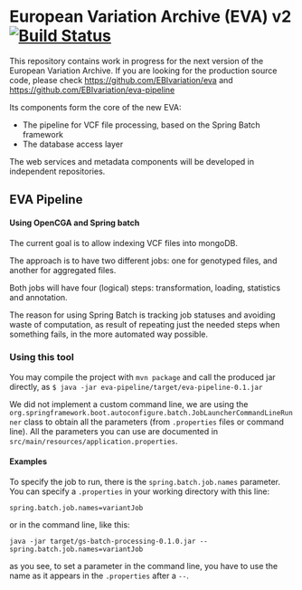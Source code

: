 # European Variation Archive (EVA) v2 [![Build Status](https://travis-ci.org/EBIvariation/eva-v2.svg)](https://travis-ci.org/EBIvariation/eva-v2)

This repository contains work in progress for the next version of the European Variation Archive. If you are looking for the production source code, please check https://github.com/EBIvariation/eva and https://github.com/EBIvariation/eva-pipeline

Its components form the core of the new EVA:

* The pipeline for VCF file processing, based on the Spring Batch framework
* The database access layer

The web services and metadata components will be developed in independent repositories.


## EVA Pipeline
#### Using OpenCGA and Spring batch

The current goal is to allow indexing VCF files into mongoDB.

The approach is to have two different jobs: one for genotyped files, and another for aggregated files.

Both jobs will have four (logical) steps: transformation, loading, statistics and annotation.

The reason for using Spring Batch is tracking job statuses and avoiding waste of computation, as result of repeating just 
the needed steps when something fails, in the more automated way possible.

### Using this tool

You may compile the project with `mvn package` and call the produced jar directly, as `$ java -jar eva-pipeline/target/eva-pipeline-0.1.jar`

We did not implement a custom command line, we are using the `org.springframework.boot.autoconfigure.batch.JobLauncherCommandLineRunner`
class to obtain all the parameters (from `.properties` files or command line). All the parameters you can use are 
documented in `src/main/resources/application.properties`. 

#### Examples

To specify the job to run, there is the `spring.batch.job.names` parameter. You can specify a `.properties` in your 
working directory with this line:

    spring.batch.job.names=variantJob

or in the command line, like this:

    java -jar target/gs-batch-processing-0.1.0.jar --spring.batch.job.names=variantJob

as you see, to set a parameter in the command line, you have to use the name as it appears in the `.properties` after a `--`.




